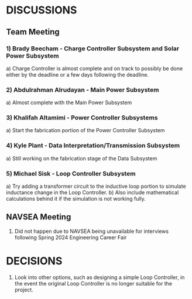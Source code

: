# DISCUSSIONS
## Team Meeting
### 1) Brady Beecham - Charge Controller Subsystem and Solar Power Subsystem
  a) Charge Controller is almost complete and on track to possibly be done either by the deadline or a few days following the deadline.
### 2) Abdulrahman Alrudayan - Main Power Subsystem
  a) Almost complete with the Main Power Subsystem
### 3) Khalifah Altamimi - Power Controller Subsystems
  a) Start the fabrication portion of the Power Controller Subsystem
### 4) Kyle Plant - Data Interpretation/Transmission Subsystem
  a) Still working on the fabrication stage of the Data Subsystem
### 5) Michael Sisk - Loop Controller Subsystem
  a) Try adding a transformer circuit to the inductive loop portion to simulate inductance change in the Loop Controller.
  b) Also include mathematical calculations behind it if the simulation is not working fully. 
## NAVSEA Meeting
  1) Did not happen due to NAVSEA being unavailable for interviews following Spring 2024 Engineering Career Fair
# DECISIONS
  1) Look into other options, such as designing a simple Loop Controller, in the event the original Loop Controller is no longer suitable for the project.

